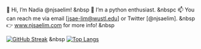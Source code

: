 👋 Hi, I’m Nadia @njsaelim! &nbsp
👀 I’m a python enthusiast. &nbspc
📫 You can reach me via email [jsae-lim@wustl.edu] or Twitter [@njsaelim]. &nbsp
👉 www.njsaelim.com for more info! &nbsp

[![GitHub Streak](http://github-readme-streak-stats.herokuapp.com?user=njsaelim&theme=nightowl)](https://git.io/streak-stats) &nbsp
[![Top Langs](https://github-readme-stats.vercel.app/api/top-langs/?username=njsaelim)](https://github.com/anuraghazra/github-readme-stats)
